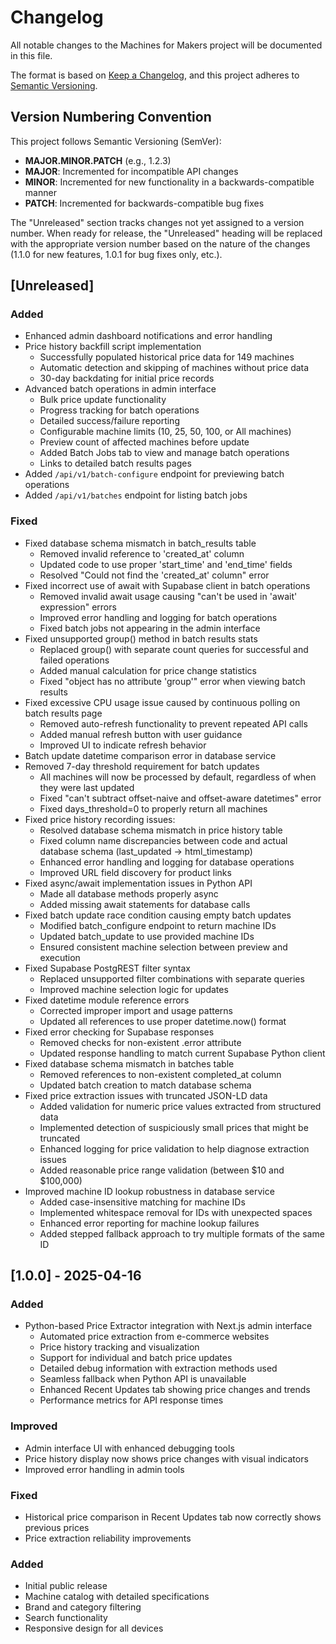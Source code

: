 # Changelog

All notable changes to the Machines for Makers project will be documented in this file.

The format is based on [Keep a Changelog](https://keepachangelog.com/en/1.0.0/),
and this project adheres to [Semantic Versioning](https://semver.org/spec/v2.0.0.html).

## Version Numbering Convention

This project follows Semantic Versioning (SemVer):
- **MAJOR.MINOR.PATCH** (e.g., 1.2.3)
- **MAJOR**: Incremented for incompatible API changes
- **MINOR**: Incremented for new functionality in a backwards-compatible manner
- **PATCH**: Incremented for backwards-compatible bug fixes

The "Unreleased" section tracks changes not yet assigned to a version number. When ready 
for release, the "Unreleased" heading will be replaced with the appropriate version number
based on the nature of the changes (1.1.0 for new features, 1.0.1 for bug fixes only, etc.).

## [Unreleased]

### Added
- Enhanced admin dashboard notifications and error handling
- Price history backfill script implementation
  - Successfully populated historical price data for 149 machines
  - Automatic detection and skipping of machines without price data
  - 30-day backdating for initial price records
- Advanced batch operations in admin interface
  - Bulk price update functionality
  - Progress tracking for batch operations
  - Detailed success/failure reporting
  - Configurable machine limits (10, 25, 50, 100, or All machines)
  - Preview count of affected machines before update
  - Added Batch Jobs tab to view and manage batch operations
  - Links to detailed batch results pages
- Added `/api/v1/batch-configure` endpoint for previewing batch operations
- Added `/api/v1/batches` endpoint for listing batch jobs

### Fixed
- Fixed database schema mismatch in batch_results table
  - Removed invalid reference to 'created_at' column
  - Updated code to use proper 'start_time' and 'end_time' fields
  - Resolved "Could not find the 'created_at' column" error
- Fixed incorrect use of await with Supabase client in batch operations
  - Removed invalid await usage causing "can't be used in 'await' expression" errors
  - Improved error handling and logging for batch operations
  - Fixed batch jobs not appearing in the admin interface
- Fixed unsupported group() method in batch results stats
  - Replaced group() with separate count queries for successful and failed operations
  - Added manual calculation for price change statistics
  - Fixed "object has no attribute 'group'" error when viewing batch results
- Fixed excessive CPU usage issue caused by continuous polling on batch results page
  - Removed auto-refresh functionality to prevent repeated API calls
  - Added manual refresh button with user guidance
  - Improved UI to indicate refresh behavior
- Batch update datetime comparison error in database service
- Removed 7-day threshold requirement for batch updates
  - All machines will now be processed by default, regardless of when they were last updated
  - Fixed "can't subtract offset-naive and offset-aware datetimes" error
  - Fixed days_threshold=0 to properly return all machines
- Fixed price history recording issues:
  - Resolved database schema mismatch in price history table
  - Fixed column name discrepancies between code and actual database schema (last_updated → html_timestamp)
  - Enhanced error handling and logging for database operations
  - Improved URL field discovery for product links
- Fixed async/await implementation issues in Python API
  - Made all database methods properly async
  - Added missing await statements for database calls
- Fixed batch update race condition causing empty batch updates
  - Modified batch_configure endpoint to return machine IDs
  - Updated batch_update to use provided machine IDs
  - Ensured consistent machine selection between preview and execution
- Fixed Supabase PostgREST filter syntax
  - Replaced unsupported filter combinations with separate queries
  - Improved machine selection logic for updates
- Fixed datetime module reference errors
  - Corrected improper import and usage patterns
  - Updated all references to use proper datetime.now() format
- Fixed error checking for Supabase responses
  - Removed checks for non-existent .error attribute
  - Updated response handling to match current Supabase Python client
- Fixed database schema mismatch in batches table
  - Removed references to non-existent completed_at column
  - Updated batch creation to match database schema
- Fixed price extraction issues with truncated JSON-LD data
  - Added validation for numeric price values extracted from structured data
  - Implemented detection of suspiciously small prices that might be truncated
  - Enhanced logging for price validation to help diagnose extraction issues
  - Added reasonable price range validation (between $10 and $100,000)
- Improved machine ID lookup robustness in database service
  - Added case-insensitive matching for machine IDs
  - Implemented whitespace removal for IDs with unexpected spaces
  - Enhanced error reporting for machine lookup failures
  - Added stepped fallback approach to try multiple formats of the same ID

## [1.0.0] - 2025-04-16

### Added
- Python-based Price Extractor integration with Next.js admin interface
  - Automated price extraction from e-commerce websites
  - Price history tracking and visualization
  - Support for individual and batch price updates
  - Detailed debug information with extraction methods used
  - Seamless fallback when Python API is unavailable
  - Enhanced Recent Updates tab showing price changes and trends
  - Performance metrics for API response times

### Improved
- Admin interface UI with enhanced debugging tools
- Price history display now shows price changes with visual indicators
- Improved error handling in admin tools

### Fixed
- Historical price comparison in Recent Updates tab now correctly shows previous prices
- Price extraction reliability improvements


### Added
- Initial public release
- Machine catalog with detailed specifications
- Brand and category filtering
- Search functionality
- Responsive design for all devices 